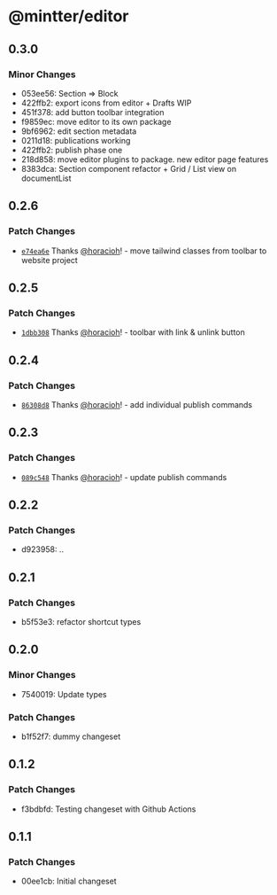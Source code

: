 # @mintter/editor

## 0.3.0

### Minor Changes

- 053ee56: Section => Block
- 422ffb2: export icons from editor + Drafts WIP
- 451f378: add button toolbar integration
- f9859ec: move editor to its own package
- 9bf6962: edit section metadata
- 0211d18: publications working
- 422ffb2: publish phase one
- 218d858: move editor plugins to package. new editor page features
- 8383dca: Section component refactor + Grid / List view on documentList

## 0.2.6

### Patch Changes

- [`e74ea6e`](https://github.com/mintterteam/frontend/commit/e74ea6ec991afa2a91e556000c9bc203bb7cc8d2)
  Thanks [@horacioh](https://github.com/horacioh)! - move tailwind classes from
  toolbar to website project

## 0.2.5

### Patch Changes

- [`1dbb308`](https://github.com/mintterteam/frontend/commit/1dbb308ad1e24ef5a808c22076cfe5dee29a01a0)
  Thanks [@horacioh](https://github.com/horacioh)! - toolbar with link & unlink
  button

## 0.2.4

### Patch Changes

- [`86308d8`](https://github.com/mintterteam/frontend/commit/86308d80536f6323b90b9355ff30fcb9c1b5c268)
  Thanks [@horacioh](https://github.com/horacioh)! - add individual publish
  commands

## 0.2.3

### Patch Changes

- [`089c548`](https://github.com/mintterteam/frontend/commit/089c54807f3cfb13efea8431d6a5ba66b72d66a8)
  Thanks [@horacioh](https://github.com/horacioh)! - update publish commands

## 0.2.2

### Patch Changes

- d923958: ..

## 0.2.1

### Patch Changes

- b5f53e3: refactor shortcut types

## 0.2.0

### Minor Changes

- 7540019: Update types

### Patch Changes

- b1f52f7: dummy changeset

## 0.1.2

### Patch Changes

- f3bdbfd: Testing changeset with Github Actions

## 0.1.1

### Patch Changes

- 00ee1cb: Initial changeset
